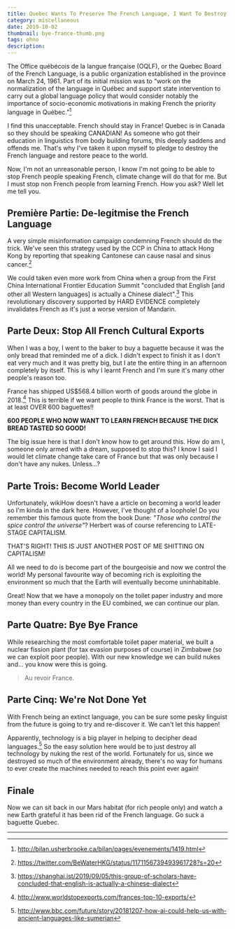 ```yaml
---
title: Quebec Wants To Preserve The French Language, I Want To Destroy It
category: miscellaneous
date: 2019-10-02
thumbnail: bye-france-thumb.png
tags: ohno
description:
---
```


The Office québécois de la langue française (OQLF), or the Quebec Board of the
French Language, is a public organization established in the province on March
24, 1961. Part of its initial mission was to “work on the normalization of the
language in Québec and support state intervention to carry out a global
language policy that would consider notably the importance of socio-economic
motivations in making French the priority language in Québec.”[^1]

I find this unacceptable. French should stay in France! Quebec is in Canada so
they should be speaking CANADIAN! As someone who got their education in
linguistics from body building forums, this deeply saddens and offends me.
That's why I've taken it upon myself to pledge to destroy the French language
and restore peace to the world.

Now, I'm not an unreasonable person, I know I'm not going to be able to stop
French people speaking French, climate change will do that for me. But I must
stop non French people from learning French. How you ask? Well let me tell
you.

## Première Partie: De-legitmise the French Language

A very simple misinformation campaign condemning French should do the trick.
We've seen this strategy used by the CCP in China to attack Hong Kong by
reporting that speaking Cantonese can cause nasal and sinus cancer.[^2]

We could taken even more work from China when a group from the First
China International Frontier Education Summit "concluded that English [and
other all Western languages] is actually a Chinese dialect".[^3] This
revolutionary discovery supported by HARD EVIDENCE completely invalidates
French as it's just a worse version of Mandarin.

## Parte Deux: Stop All French Cultural Exports

When I was a boy, I went to the baker to buy a baguette because it was the
only bread that reminded me of a dick. I didn't expect to finish it as I don't
eat very much and it was pretty big, but I ate the entire thing in an
afternoon completely by itself. This is why I learnt French and I'm sure it's
many other people's reason too.

France has shipped US$568.4 billion worth of goods around the globe in
2018.[^4] This is terrible if we want people to think France is the worst.
That is at least OVER 600 baguettes!!

**600 PEOPLE WHO NOW WANT TO LEARN FRENCH BECAUSE THE DICK BREAD TASTED SO
GOOD!**

The big issue here is that I don't know how to get around this. How do am I,
someone only armed with a dream, supposed to stop this? I know I said I would
let climate change take care of France but that was only because I don't have
any nukes. Unless...?

## Parte Trois: Become World Leader

Unfortunately, wikiHow doesn't have a article on becoming a world leader so
I'm kinda in the dark here. However, I've thought of a loophole! Do you
remember this famous quote from the book Dune: *"Those who control the spice
control the universe"*? Herbert was of course referencing to LATE-STAGE
CAPITALISM.

THAT'S RIGHT! THIS IS JUST ANOTHER POST OF ME SHITTING ON CAPITALISM!

All we need to do is become part of the bourgeoisie and now we control the
world! My personal favourite way of becoming rich is exploiting the
environment so much that the Earth will eventually become uninhabitable.

Great! Now that we have a monopoly on the toilet paper industry and more money
than every country in the EU combined, we can continue our plan.

## Parte Quatre: Bye Bye France

While researching the most comfortable toilet paper material, we built a
nuclear fission plant (for tax evasion purposes of course) in Zimbabwe (so we
can exploit poor people). With our new knowledge we can build nukes and... you
know were this is going.

> Au revoir France.

## Parte Cinq: We're Not Done Yet

With French being an extinct language, you can be sure some pesky linguist
from the future is going to try and re-discover it. We can't let this happen!

Apparently, technology is a big player in helping to decipher dead languages.[^5]
So the easy solution here would be to just destroy all technology by nuking
the rest of the world. Fortunately for us, since we destroyed so much of the
environment already, there's no way for humans to ever create the machines
needed to reach this point ever again!

## Finale

Now we can sit back in our Mars habitat (for rich people only) and watch a new
Earth grateful it has been rid of the French language. Go suck a baguette
Quebec.

----

[^1]: http://bilan.usherbrooke.ca/bilan/pages/evenements/1419.html

[^2]: https://twitter.com/BeWaterHKG/status/1171156739493961728?s=20

[^3]: https://shanghai.ist/2019/09/05/this-group-of-scholars-have-concluded-that-english-is-actually-a-chinese-dialect

[^4]: http://www.worldstopexports.com/frances-top-10-exports/

[^5]: http://www.bbc.com/future/story/20181207-how-ai-could-help-us-with-ancient-languages-like-sumerian

